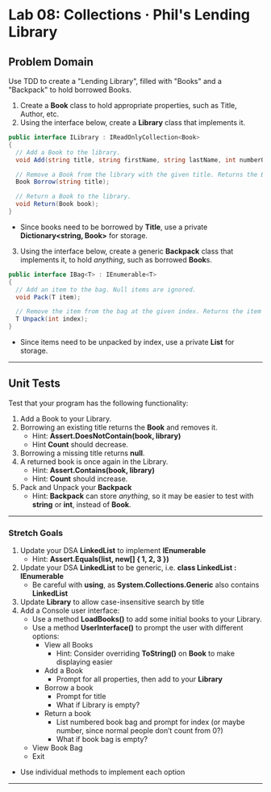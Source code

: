 # Lab 08: Collections &middot; Phil's Lending Library

## Problem Domain

Use TDD to create a "Lending Library", filled with "Books" and a "Backpack" to hold borrowed Books.

1. Create a **Book** class to hold appropriate properties, such as Title, Author, etc.
2. Using the interface below, create a **Library** class that implements it.

``` C#
public interface ILibrary : IReadOnlyCollection<Book>
{
  // Add a Book to the library.
  void Add(string title, string firstName, string lastName, int numberOfPages);

  // Remove a Book from the library with the given title. Returns the Book, or null if not found.
  Book Borrow(string title);

  // Return a Book to the library.
  void Return(Book book);
}
```

* Since books need to be borrowed by **Title**, use a private **Dictionary<string, Book>** for storage.

3. Using the interface below, create a generic **Backpack<T>** class that implements it, to hold *anything*, such as borrowed **Book**s.

```C#
public interface IBag<T> : IEnumerable<T>
{
  // Add an item to the bag. Null items are ignored.
  void Pack(T item);

  // Remove the item from the bag at the given index. Returns the item that was removed.
  T Unpack(int index);
}
```

* Since items need to be unpacked by index, use a private **List<T>** for storage.

---

## Unit Tests

Test that your program has the following functionality:

1. Add a Book to your Library.
2. Borrowing an existing title returns the **Book** and removes it.
    * Hint: **Assert.DoesNotContain(book, library)**
    * Hint **Count** should decrease.
3. Borrowing a missing title returns **null**.
4. A returned book is once again in the Library.
    * Hint: **Assert.Contains(book, library)**
    * Hint: **Count** should increase.
5. Pack and Unpack your **Backpack**
    * Hint: **Backpack** can store *anything*, so it may be easier to test with **string** or **int**, instead of **Book**.

---

### Stretch Goals

1. Update your DSA **LinkedList** to implement **IEnumerable<int>**
    * Hint: **Assert.Equals(list, new[] { 1, 2, 3 })**
2. Update your DSA **LinkedList** to be generic, i.e. **class LinkedList<T> : IEnumerable<T>**
    * Be careful with **using**, as **System.Collections.Generic** also contains **LinkedList<T>**
3. Update **Library** to allow case-insensitive search by title
4. Add a Console user interface:
    * Use a method **LoadBooks()** to add some initial books to your Library.
    * Use a method **UserInterface()** to prompt the user with different options:
      * View all Books
        * Hint: Consider overriding **ToString()** on **Book** to make displaying easier
      * Add a Book
        * Prompt for all properties, then add to your **Library**
      * Borrow a book
        * Prompt for title
        * What if Library is empty?
      * Return a book
        * List numbered book bag and prompt for index (or maybe number, since normal people don’t count from 0?)
        * What if book bag is empty?
    * View Book Bag
    * Exit
  * Use individual methods to implement each option

---

